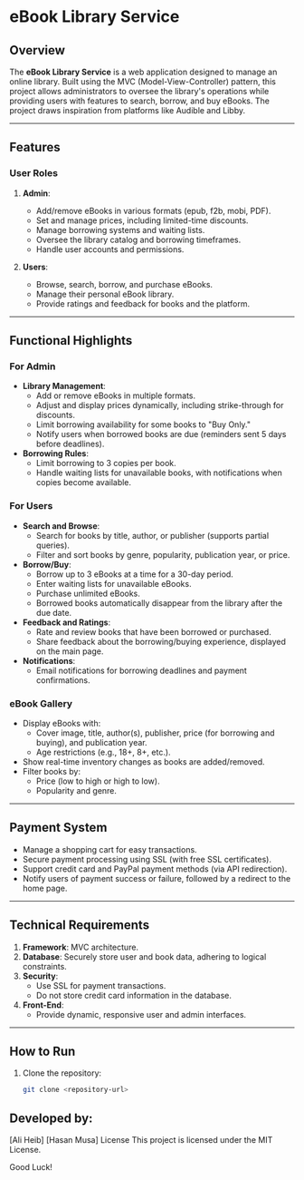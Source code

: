 # eBook Library Service

## Overview
The **eBook Library Service** is a web application designed to manage an online library. Built using the MVC (Model-View-Controller) pattern, this project allows administrators to oversee the library's operations while providing users with features to search, borrow, and buy eBooks. The project draws inspiration from platforms like Audible and Libby.

---

## Features

### User Roles
1. **Admin**:
   - Add/remove eBooks in various formats (epub, f2b, mobi, PDF).
   - Set and manage prices, including limited-time discounts.
   - Manage borrowing systems and waiting lists.
   - Oversee the library catalog and borrowing timeframes.
   - Handle user accounts and permissions.

2. **Users**:
   - Browse, search, borrow, and purchase eBooks.
   - Manage their personal eBook library.
   - Provide ratings and feedback for books and the platform.

---

## Functional Highlights

### For Admin
- **Library Management**:
  - Add or remove eBooks in multiple formats.
  - Adjust and display prices dynamically, including strike-through for discounts.
  - Limit borrowing availability for some books to "Buy Only."
  - Notify users when borrowed books are due (reminders sent 5 days before deadlines).
- **Borrowing Rules**:
  - Limit borrowing to 3 copies per book.
  - Handle waiting lists for unavailable books, with notifications when copies become available.

### For Users
- **Search and Browse**:
  - Search for books by title, author, or publisher (supports partial queries).
  - Filter and sort books by genre, popularity, publication year, or price.
- **Borrow/Buy**:
  - Borrow up to 3 eBooks at a time for a 30-day period.
  - Enter waiting lists for unavailable eBooks.
  - Purchase unlimited eBooks.
  - Borrowed books automatically disappear from the library after the due date.
- **Feedback and Ratings**:
  - Rate and review books that have been borrowed or purchased.
  - Share feedback about the borrowing/buying experience, displayed on the main page.
- **Notifications**:
  - Email notifications for borrowing deadlines and payment confirmations.

### eBook Gallery
- Display eBooks with:
  - Cover image, title, author(s), publisher, price (for borrowing and buying), and publication year.
  - Age restrictions (e.g., 18+, 8+, etc.).
- Show real-time inventory changes as books are added/removed.
- Filter books by:
  - Price (low to high or high to low).
  - Popularity and genre.

---

## Payment System
- Manage a shopping cart for easy transactions.
- Secure payment processing using SSL (with free SSL certificates).
- Support credit card and PayPal payment methods (via API redirection).
- Notify users of payment success or failure, followed by a redirect to the home page.

---

## Technical Requirements
1. **Framework**: MVC architecture.
2. **Database**: Securely store user and book data, adhering to logical constraints.
3. **Security**:
   - Use SSL for payment transactions.
   - Do not store credit card information in the database.
4. **Front-End**:
   - Provide dynamic, responsive user and admin interfaces.

---

## How to Run
1. Clone the repository:
   ```bash
   git clone <repository-url>

## Developed by:

[Ali Heib]
[Hasan Musa]
License
This project is licensed under the MIT License.

Good Luck!












